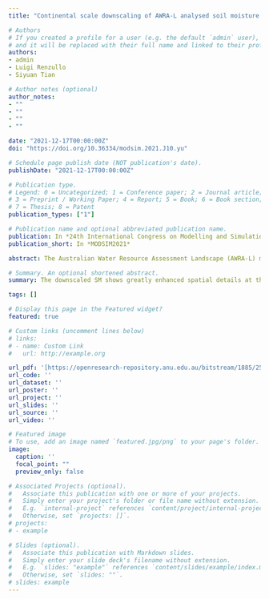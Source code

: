 ```yaml
---
title: "Continental scale downscaling of AWRA-L analysed soil moisture using random forest regression"

# Authors
# If you created a profile for a user (e.g. the default `admin` user), write the username (folder name) here 
# and it will be replaced with their full name and linked to their profile.
authors:
- admin
- Luigi Renzullo
- Siyuan Tian

# Author notes (optional)
author_notes:
- ""
- ""
- ""
- ""

date: "2021-12-17T00:00:00Z"
doi: "https://doi.org/10.36334/modsim.2021.J10.yu"

# Schedule page publish date (NOT publication's date).
publishDate: "2021-12-17T00:00:00Z"

# Publication type.
# Legend: 0 = Uncategorized; 1 = Conference paper; 2 = Journal article;
# 3 = Preprint / Working Paper; 4 = Report; 5 = Book; 6 = Book section;
# 7 = Thesis; 8 = Patent
publication_types: ["1"]

# Publication name and optional abbreviated publication name.
publication: In *24th International Congress on Modelling and Simulation, Sydney, Australia.*
publication_short: In *MODSIM2021*

abstract: The Australian Water Resource Assessment Landscape (AWRA-L) model as used by the Bureau of Meteorology (BoM) provides daily continental scale soil moisture (SM) estimates (among other landscape water variables) at ~5-km resolution. At such a coarse scale these data cannot represent the high spatiotemporal variability of SM across heterogeneous land surfaces. Downscaling of coarse SM products based on machine learning (ML) has become increasingly popular due to its robust predictions and potential for large-scale applications. As a first step towards high-resolution daily Australia-wide SM estimation, a downscaling framework was developed to generate monthly SM with 500-m spatial resolution using analysed SM from AWRA-L and multisource geospatial predictors in random forest (RF) regression. Candidate predictors include digital elevation model (DEM), soil properties from the Australian soil and landscape grids, and several retrievals from the MODerate-resolution Imaging Spectroradiometer (MODIS). Ten experiments were conducted to decide the best combination of predictors...

# Summary. An optional shortened abstract.
summary: The downscaled SM shows greatly enhanced spatial details at the local scale while maintaining consistent patterns with AWRA-L analysis at the continental scale. Validations against in-situ measurement networks using Pearson correlation coefficient (R) show that there is very little difference in the performance between the downscaled and AWRA-L SM.

tags: []

# Display this page in the Featured widget?
featured: true

# Custom links (uncomment lines below)
# links:
# - name: Custom Link
#   url: http://example.org

url_pdf: '[https://openresearch-repository.anu.edu.au/bitstream/1885/258572/1/Continental%20scale%20downscaling%20of%20AWRA-L.pdf]'
url_code: ''
url_dataset: ''
url_poster: ''
url_project: ''
url_slides: ''
url_source: ''
url_video: ''

# Featured image
# To use, add an image named `featured.jpg/png` to your page's folder. 
image:
  caption: ''
  focal_point: ""
  preview_only: false

# Associated Projects (optional).
#   Associate this publication with one or more of your projects.
#   Simply enter your project's folder or file name without extension.
#   E.g. `internal-project` references `content/project/internal-project/index.md`.
#   Otherwise, set `projects: []`.
# projects:
# - example

# Slides (optional).
#   Associate this publication with Markdown slides.
#   Simply enter your slide deck's filename without extension.
#   E.g. `slides: "example"` references `content/slides/example/index.md`.
#   Otherwise, set `slides: ""`.
# slides: example
---
```

